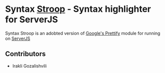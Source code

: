 Syntax [Stroop](http://en.wikipedia.org/wiki/Stroop_effect) - Syntax highlighter for ServerJS
==================================================

Syntax Stroop is an adobted version of [Google's Prettify](http://code.google.com/p/google-code-prettify/) module for running on [ServerJS](https://wiki.mozilla.org/ServerJS)

Contributors
------------

* Irakli Gozalishvili

